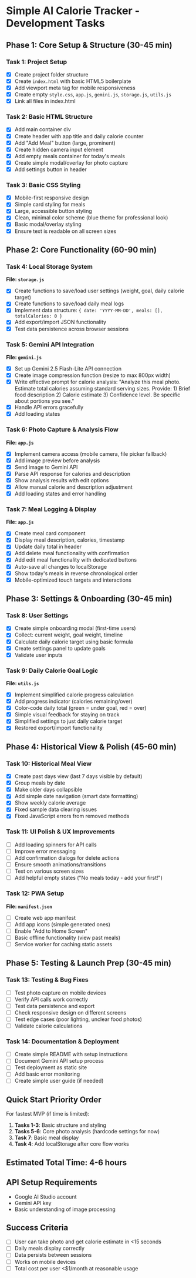 # Simple AI Calorie Tracker - Development Tasks

## Phase 1: Core Setup & Structure (30-45 min)

### Task 1: Project Setup
- [x] Create project folder structure
- [x] Create `index.html` with basic HTML5 boilerplate
- [x] Add viewport meta tag for mobile responsiveness
- [x] Create empty `style.css`, `app.js`, `gemini.js`, `storage.js`, `utils.js`
- [x] Link all files in index.html

### Task 2: Basic HTML Structure
- [x] Add main container div
- [x] Create header with app title and daily calorie counter
- [x] Add "Add Meal" button (large, prominent)
- [x] Create hidden camera input element
- [x] Add empty meals container for today's meals
- [x] Create simple modal/overlay for photo capture
- [x] Add settings button in header

### Task 3: Basic CSS Styling
- [x] Mobile-first responsive design
- [x] Simple card styling for meals
- [x] Large, accessible button styling
- [x] Clean, minimal color scheme (blue theme for professional look)
- [x] Basic modal/overlay styling
- [x] Ensure text is readable on all screen sizes

## Phase 2: Core Functionality (60-90 min)

### Task 4: Local Storage System
**File: `storage.js`**
- [x] Create functions to save/load user settings (weight, goal, daily calorie target)
- [x] Create functions to save/load daily meal logs
- [x] Implement data structure: `{ date: 'YYYY-MM-DD', meals: [], totalCalories: 0 }`
- [x] Add export/import JSON functionality
- [x] Test data persistence across browser sessions

### Task 5: Gemini API Integration
**File: `gemini.js`**
- [x] Set up Gemini 2.5 Flash-Lite API connection
- [x] Create image compression function (resize to max 800px width)
- [x] Write effective prompt for calorie analysis: "Analyze this meal photo. Estimate total calories assuming standard serving sizes. Provide: 1) Brief food description 2) Calorie estimate 3) Confidence level. Be specific about portions you see."
- [x] Handle API errors gracefully
- [x] Add loading states

### Task 6: Photo Capture & Analysis Flow
**File: `app.js`**
- [x] Implement camera access (mobile camera, file picker fallback)
- [x] Add image preview before analysis
- [x] Send image to Gemini API
- [x] Parse API response for calories and description
- [x] Show analysis results with edit options
- [x] Allow manual calorie and description adjustment
- [x] Add loading states and error handling

### Task 7: Meal Logging & Display
**File: `app.js`**
- [x] Create meal card component
- [x] Display meal description, calories, timestamp
- [x] Update daily total in header
- [x] Add delete meal functionality with confirmation
- [x] Add edit meal functionality with dedicated buttons
- [x] Auto-save all changes to localStorage
- [x] Show today's meals in reverse chronological order
- [x] Mobile-optimized touch targets and interactions

## Phase 3: Settings & Onboarding (30-45 min)

### Task 8: User Settings
- [x] Create simple onboarding modal (first-time users)
- [x] Collect: current weight, goal weight, timeline
- [x] Calculate daily calorie target using basic formula
- [x] Create settings panel to update goals
- [x] Validate user inputs

### Task 9: Daily Calorie Goal Logic
**File: `utils.js`**
- [x] Implement simplified calorie progress calculation
- [x] Add progress indicator (calories remaining/over)
- [x] Color-code daily total (green = under goal, red = over)
- [x] Simple visual feedback for staying on track
- [x] Simplified settings to just daily calorie target
- [x] Restored export/import functionality

## Phase 4: Historical View & Polish (45-60 min)

### Task 10: Historical Meal View
- [x] Create past days view (last 7 days visible by default)
- [x] Group meals by date
- [x] Make older days collapsible
- [x] Add simple date navigation (smart date formatting)
- [x] Show weekly calorie average
- [x] Fixed sample data clearing issues
- [x] Fixed JavaScript errors from removed methods

### Task 11: UI Polish & UX Improvements
- [ ] Add loading spinners for API calls
- [ ] Improve error messaging
- [ ] Add confirmation dialogs for delete actions
- [ ] Ensure smooth animations/transitions
- [ ] Test on various screen sizes
- [ ] Add helpful empty states ("No meals today - add your first!")

### Task 12: PWA Setup
**File: `manifest.json`**
- [ ] Create web app manifest
- [ ] Add app icons (simple generated ones)
- [ ] Enable "Add to Home Screen"
- [ ] Basic offline functionality (view past meals)
- [ ] Service worker for caching static assets

## Phase 5: Testing & Launch Prep (30-45 min)

### Task 13: Testing & Bug Fixes
- [ ] Test photo capture on mobile devices
- [ ] Verify API calls work correctly
- [ ] Test data persistence and export
- [ ] Check responsive design on different screens
- [ ] Test edge cases (poor lighting, unclear food photos)
- [ ] Validate calorie calculations

### Task 14: Documentation & Deployment
- [ ] Create simple README with setup instructions
- [ ] Document Gemini API setup process
- [ ] Test deployment as static site
- [ ] Add basic error monitoring
- [ ] Create simple user guide (if needed)

## Quick Start Priority Order

For fastest MVP (if time is limited):
1. **Tasks 1-3**: Basic structure and styling
2. **Tasks 5-6**: Core photo analysis (hardcode settings for now)
3. **Task 7**: Basic meal display
4. **Task 4**: Add localStorage after core flow works

## Estimated Total Time: 4-6 hours

## API Setup Requirements
- Google AI Studio account
- Gemini API key
- Basic understanding of image processing

## Success Criteria
- [ ] User can take photo and get calorie estimate in <15 seconds
- [ ] Daily meals display correctly
- [ ] Data persists between sessions
- [ ] Works on mobile devices
- [ ] Total cost per user <$1/month at reasonable usage
